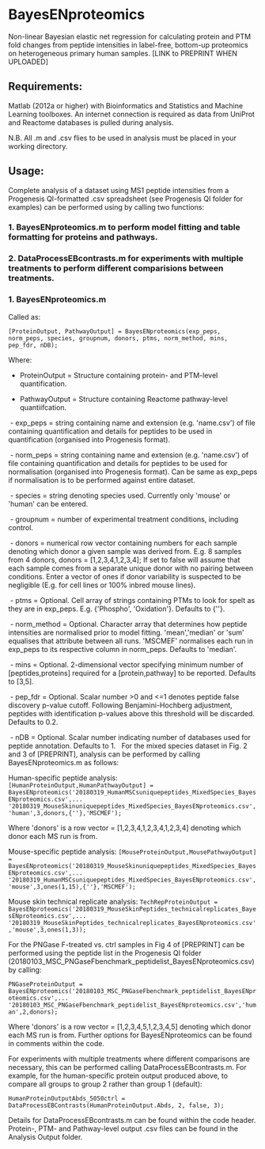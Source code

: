 # BayesENproteomics
Non-linear Bayesian elastic net regression for calculating protein and PTM fold changes from peptide intensities in label-free, bottom-up proteomics on heterogeneous primary human samples. [LINK to PREPRINT WHEN UPLOADED]

## Requirements:
Matlab (2012a or higher) with Bioinformatics and Statistics and Machine Learning toolboxes. An internet connection is required as data from UniProt and Reactome databases is pulled during analysis.

N.B. All .m and .csv flies to be used in analysis must be placed in your working directory.

## Usage:
Complete analysis of a dataset using MS1 peptide intensities from a Progenesis QI-formatted .csv spreadsheet (see Progenesis QI folder for examples) can be performed using by calling two functions:

### 1. BayesENproteomics.m to perform model fitting and table formatting for proteins and pathways.
### 2. DataProcessEBcontrasts.m for experiments with multiple treatments to perform different comparisions between treatments.


### 1. BayesENproteomics.m
Called as: 

`[ProteinOutput, PathwayOutput] = BayesENproteomics(exp_peps, norm_peps, species, groupnum, donors, ptms, norm_method, mins, pep_fdr, nDB);`

Where:
  - ProteinOutput = Structure containing protein- and PTM-level quantification.
  
  - PathwayOutput = Structure containing Reactome pathway-level quantiifcation.
  
  - exp_peps = string containing name and extension (e.g. 'name.csv') of file containing quantification and details for peptides to be used in quantification (organised into Progenesis format).
  
  - norm_peps = string containing name and extension (e.g. 'name.csv') of file containing quantification and details for peptides to be       used for normalisation (organised into Progenesis format). Can be same as exp_peps if normalisation is to be performed against         entire dataset.
  
  - species = string denoting species used. Currently only 'mouse' or 'human' can be entered.
  
  - groupnum = number of experimental treatment conditions, including control.
  
  - donors = numerical row vector containing numbers for each sample denoting which donor a given sample was derived from. E.g. 8 samples from 4 donors, donors = [1,2,3,4,1,2,3,4]; If set to false will assume that each sample comes from a separate unique donor with no pairing between conditions. Enter a vector of ones if donor variability is suspected to be negligible (E.g. for cell lines or 100% inbred mouse lines).
  
  - ptms = Optional. Cell array of strings containing PTMs to look for spelt as they are in exp_peps. E.g. {'Phospho', 'Oxidation'}.           Defaults to {''}.
  
  - norm_method = Optional. Character array that determines how peptide intensities are normalised prior to model fitting.                     'mean','median' or 'sum' equalises that attribute between all runs. 'MSCMEF' normalises each run in exp_peps to its respective         column in norm_peps. Defaults to 'median'.
  
  - mins = Optional. 2-dimensional vector specifying minimum number of [peptides,proteins] required for a [protein,pathway] to be             reported. Defaults to [3,5].
  
  - pep_fdr = Optional. Scalar number >0 and <=1 denotes peptide false discovery p-value cutoff. Following Benjamini-Hochberg adjustment, peptides with identification p-values above this threshold will be discarded. Defaults to 0.2.
  
  - nDB = Optional. Scalar number indicating number of databases used for peptide annotation. Defaults to 1.
  
For the mixed species dataset in Fig. 2 and 3 of [PREPRINT], analysis can be performed by calling BayesENproteomics.m as follows:

Human-specific peptide analysis:
`[HumanProteinOutput,HumanPathwayOutput] = BayesENproteomics('20180319_HumanMSCsuniquepeptides_MixedSpecies_BayesENproteomics.csv',...
'20180319_MouseSkinuniquepeptides_MixedSpecies_BayesENproteomics.csv','human',3,donors,{''},'MSCMEF');`

Where 'donors' is a row vector = [1,2,3,4,1,2,3,4,1,2,3,4] denoting which donor each MS run is from.

Mouse-specific peptide analysis:
`[MouseProteinOutput,MousePathwayOutput] = BayesENproteomics('20180319_MouseSkinuniquepeptides_MixedSpecies_BayesENproteomics.csv',...
'20180319_HumanMSCsuniquepeptides_MixedSpecies_BayesENproteomics.csv','mouse',3,ones(1,15),{''},'MSCMEF');`

Mouse skin technical replicate analysis:
`TechRepProteinOutput = BayesENproteomics('20180319_MouseSkinPeptides_technicalreplicates_BayesENproteomics.csv',...
'20180319_MouseSkinPeptides_technicalreplicates_BayesENproteomics.csv','mouse',3,ones(1,3));`


For the PNGase F-treated vs. ctrl samples in Fig 4 of [PREPRINT] can be performed using the peptide list in the Progenesis QI folder (20180103_MSC_PNGaseFbenchmark_peptidelist_BayesENproteomics.csv) by calling:

`PNGaseProteinOutput = BayesENproteomics('20180103_MSC_PNGaseFbenchmark_peptidelist_BayesENproteomics.csv',...
'20180103_MSC_PNGaseFbenchmark_peptidelist_BayesENproteomics.csv','human',2,donors);`

Where 'donors' is a row vector = [1,2,3,4,5,1,2,3,4,5] denoting which donor each MS run is from. Further options for BayesENproteomics can be found in comments within the code.

For experiments with multiple treatments where different comparisons are necessary, this can be performed calling DataProcessEBcontrasts.m. For example, for the human-specific protein output produced above, to compare all groups to group 2 rather than group 1 (default):

`HumanProteinOutputAbds_5050ctrl = DataProcessEBContrasts(HumanProteinOutput.Abds, 2, false, 3);`

Details for DataProcessEBcontrasts.m can be found within the code header. Protein-, PTM- and Pathway-level output .csv files can be found in the Analysis Output folder.
